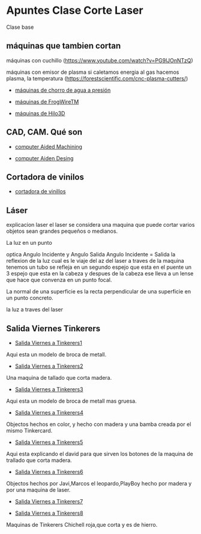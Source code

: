 # Apuntes Clase Corte Laser

Clase base

## máquinas que tambien cortan

máquinas con cuchillo (https://www.youtube.com/watch?v=PG9lJOnNTzQ)

máquinas con emisor de plasma si caletamos energia al gas hacemos plasma, la temperatura (https://forestscientific.com/cnc-plasma-cutters/)

* [máquinas de chorro de agua a presión](https://www.wazer.com/)

* [máquinas de FrogWireTM](https://www.frog3d.com/frogwire)

* [máquinas de Hilo3D](https://www.youtube.com/watch?v=CJbWYmMbHKI&list=TLGGEhzSwE6Ly4oxNTA0MjAyMQ)

## CAD, CAM. Qué son

* [computer Aided Machining]()

* [computer Aiden Desing]()

## Cortadora de vinilos

* [cortadora de vinillos]()

## Láser

explicacion laser el laser se considera una maquina que puede cortar varios objetos sean grandes pequeños o medianos.

La luz en un punto

optica Angulo Incidente y Angulo Salida Angulo Incidente = Salida
la reflexion de la luz
cual es le viaje del az del laser a traves de la maquina tenemos un tubo se refleja en un segundo espejo que esta en el puente un 3 espejo que esta en la cabeza y despues de la cabeza ese lleva a un lense que hace que convenza en un  punto focal.

La normal de una superficie es la recta perpendicular de una superficie en un punto concreto.

la luz a traves del laser

## Salida Viernes Tinkerers

* [Salida Viernes a Tinkerers1](https://raw.githubusercontent.com/XXDARKNIGHTXX/SOLDADURA-Y-DISE-O/main/WhatsApp%20Image%202021-04-19%20at%2009.19.27.jpeg)

Aqui esta un modelo de broca de metall.

* [Salida Viernes a Tinkerers2](https://raw.githubusercontent.com/XXDARKNIGHTXX/SOLDADURA-Y-DISE-O/main/WhatsApp%20Image%202021-04-19%20at%2009.19.09(1).jpeg)

Una maquina de tallado que corta madera.

* [Salida Viernes a Tinkerers3](https://raw.githubusercontent.com/XXDARKNIGHTXX/SOLDADURA-Y-DISE-O/main/WhatsApp%20Image%202021-04-19%20at%2009.19.09.jpeg)

Aqui esta un modelo de broca de metall mas gruesa.

* [Salida Viernes a Tinkerers4](https://raw.githubusercontent.com/XXDARKNIGHTXX/SOLDADURA-Y-DISE-O/main/WhatsApp%20Image%202021-04-19%20at%2009.19.08(3).jpeg)

Objectos hechos en color, y hecho con madera y una bamba creada por el mismo Tinkercard.

* [Salida Viernes a Tinkerers5](https://raw.githubusercontent.com/XXDARKNIGHTXX/SOLDADURA-Y-DISE-O/main/WhatsApp%20Image%202021-04-19%20at%2009.19.08(5).jpeg)

Aqui esta explicando el david para que sirven los botones de la maquina de trallado que corta madera.

* [Salida Viernes a Tinkerers6](https://raw.githubusercontent.com/XXDARKNIGHTXX/SOLDADURA-Y-DISE-O/main/WhatsApp%20Image%202021-04-19%20at%2009.19.08.jpeg) 

Objectos hechos por Javi,Marcos el leopardo,PlayBoy hecho por madera y por una maquina de laser.

* [Salida Viernes a Tinkerers7](https://raw.githubusercontent.com/XXDARKNIGHTXX/SOLDADURA-Y-DISE-O/main/WhatsApp%20Image%202021-04-19%20at%2009.19.08(4).jpeg)

* [Salida Viernes a Tinkerers8](https://raw.githubusercontent.com/XXDARKNIGHTXX/SOLDADURA-Y-DISE-O/main/WhatsApp%20Image%202021-04-19%20at%2009.19.08(4).jpeg)
 
 Maquinas de Tinkerers Chichell roja,que corta y es de hierro.
